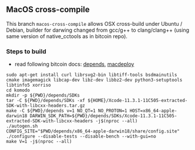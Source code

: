 ## MacOS cross-compile

This branch `macos-cross-compile` allows OSX cross-build under Ubuntu / Debian, builder for darwing changed from gcc/g++ to clang/clang++ (using same version of
native_cctools as in bitcoin repo).

### Steps to build

- read following bitcoin docs: [depends](https://github.com/bitcoin/bitcoin/blob/master/depends/README.md), [macdeploy](https://github.com/bitcoin/bitcoin/blob/master/contrib/macdeploy/README.md)

```
sudo apt-get install curl librsvg2-bin libtiff-tools bsdmainutils cmake imagemagick libcap-dev libz-dev libbz2-dev python3-setuptools libtinfo5 xorriso
cd komodo
mkdir -p ${PWD}/depends/SDKs
tar -C ${PWD}/depends/SDKs -xf ${HOME}/Xcode-11.3.1-11C505-extracted-SDK-with-libcxx-headers.tar.gz
make -C ${PWD}/depends v=1 NO_QT=1 NO_PROTON=1 HOST=x86_64-apple-darwin18 DARWIN_SDK_PATH=${PWD}/depends/SDKs/Xcode-11.3.1-11C505-extracted-SDK-with-libcxx-headers -j$(nproc --all)
./autogen.sh
CONFIG_SITE="$PWD/depends/x86_64-apple-darwin18/share/config.site" ./configure --disable-tests --disable-bench --with-gui=no
make V=1 -j$(nproc --all)
```
